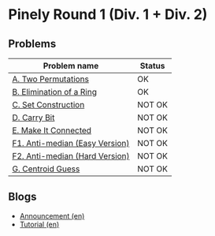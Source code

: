 # Pinely Round 1 (Div. 1 + Div. 2)

## Problems

|Problem name|Status|
|------------|---------|
| [A. Two Permutations](problems/A._Two_Permutations.md)|OK|
| [B. Elimination of a Ring](problems/B._Elimination_of_a_Ring.md)|OK|
| [C. Set Construction](problems/C._Set_Construction.md)|NOT OK|
| [D. Carry Bit](problems/D._Carry_Bit.md)|NOT OK|
| [E. Make It Connected](problems/E._Make_It_Connected.md)|NOT OK|
| [F1. Anti-median (Easy Version)](problems/F1._Anti-median_(Easy_Version).md)|NOT OK|
| [F2. Anti-median (Hard Version)](problems/F2._Anti-median_(Hard_Version).md)|NOT OK|
| [G. Centroid Guess](problems/G._Centroid_Guess.md)|NOT OK|
## Blogs

- [Announcement (en)](blogs/Announcement_(en).md)
- [Tutorial (en)](blogs/Tutorial_(en).md)
